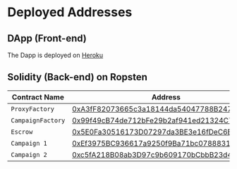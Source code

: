 # Deployed Addresses

## DApp (Front-end)

The Dapp is deployed on [Heroku](https://sparkup-alyra.herokuapp.com/)

## Solidity (Back-end) on Ropsten

| Contract Name     | Address                                    |
| ----------------- | ------------------------------------------ |
| `ProxyFactory `   | [0xA3fF82073665c3a18144da54047788B2473e44C0](https://ropsten.etherscan.io/address/0xA3fF82073665c3a18144da54047788B2473e44C0) |
| `CampaignFactory `| [0x99f49cB74de712bFe29b2af941ed21324C7F227C](https://ropsten.etherscan.io/address/0x99f49cB74de712bFe29b2af941ed21324C7F227C) |
| `Escrow `         | [0x5E0Fa30516173D07297da3BE3e16fDeC6BB4C01b](https://ropsten.etherscan.io/address/0x5E0Fa30516173D07297da3BE3e16fDeC6BB4C01b) |
| `Campaign 1`      | [0xEf3975BC936617a9250f9Ba71bc0788831A1A3EA](https://ropsten.etherscan.io/address/0xEf3975BC936617a9250f9Ba71bc0788831A1A3EA) |
| `Campaign 2`      | [0xc5fA218B08ab3D97c9b609170bCbbB23d4FfBafC](https://ropsten.etherscan.io/address/0xc5fA218B08ab3D97c9b609170bCbbB23d4FfBafC) |

